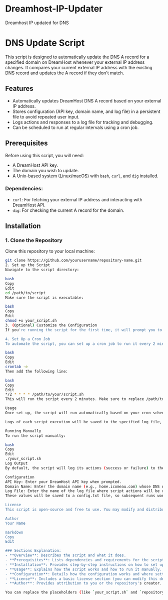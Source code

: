 # Dreamhost-IP-Updater
Dreamhost IP updated for DNS

# DNS Update Script

This script is designed to automatically update the DNS A record for a specified domain on DreamHost whenever your external IP address changes. It compares your current external IP address with the existing DNS record and updates the A record if they don't match.

## Features

- Automatically updates DreamHost DNS A record based on your external IP address.
- Stores configuration (API key, domain name, and log file) in a persistent file to avoid repeated user input.
- Logs actions and responses to a log file for tracking and debugging.
- Can be scheduled to run at regular intervals using a cron job.

## Prerequisites

Before using this script, you will need:
- A DreamHost API key.
- The domain you wish to update.
- A Unix-based system (Linux/macOS) with `bash`, `curl`, and `dig` installed.

### Dependencies:
- `curl`: For fetching your external IP address and interacting with DreamHost API.
- `dig`: For checking the current A record for the domain.

## Installation

### 1. Clone the Repository

Clone this repository to your local machine:

```bash
git clone https://github.com/yourusername/repository-name.git
2. Set up the Script
Navigate to the script directory:

bash
Copy
Edit
cd /path/to/script
Make sure the script is executable:

bash
Copy
Edit
chmod +x your_script.sh
3. (Optional) Customize the Configuration
If you're running the script for the first time, it will prompt you to enter your DreamHost API key, domain name, and the log file name. The values will be saved in a config.txt file for future use.

4. Set Up a Cron Job
To automate the script, you can set up a cron job to run it every 2 minutes (or any other interval you'd prefer). Edit the crontab:

bash
Copy
Edit
crontab -e
Then add the following line:

bash
Copy
Edit
*/2 * * * * /path/to/your/script.sh
This will run the script every 2 minutes. Make sure to replace /path/to/your/script.sh with the actual path to your script.

Usage
Once set up, the script will run automatically based on your cron schedule, checking if the external IP address matches the current DNS A record. If they differ, it will update the A record to match the current IP.

Logs of each script execution will be saved to the specified log file, and the script will only ask for the DreamHost API key, domain name, and log file name on the first run (or if the config.txt file is deleted).

Running Manually
To run the script manually:

bash
Copy
Edit
./your_script.sh
Log Output
By default, the script will log its actions (success or failure) to the specified log file. You can customize the log file name when prompted.

Configuration
API Key: Enter your DreamHost API key when prompted.
Domain Name: Enter the domain name (e.g., home.icomeau.com) whose DNS A record you want to update.
Log File: Enter the name of the log file where script actions will be recorded (default: check_ip.log).
These values will be saved to a config.txt file, so subsequent runs won't require user input.

License
This script is open-source and free to use. You may modify and distribute it under the terms of the MIT License.

Author
Your Name

markdown
Copy
Edit

### Sections Explanation:
- **Overview**: Describes the script and what it does.
- **Prerequisites**: Lists dependencies and requirements for the script to work.
- **Installation**: Provides step-by-step instructions on how to set up the script.
- **Usage**: Explains how the script works and how to run it manually.
- **Configuration**: Details how the configuration works and where settings are saved.
- **License**: Includes a basic license section (you can modify this depending on your licensing choice).
- **Author**: Provides attribution to you or the repository's creator.

You can replace the placeholders (like `your_script.sh` and `repository-name`) with your actual script and GitHub repository details.
